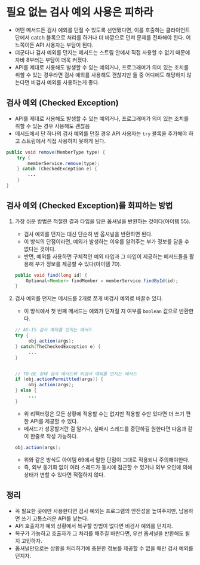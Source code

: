 # 필요 없는 검사 예외 사용은 피하라

* 어떤 메서드든 검사 예외를 던질 수 있도록 선언됐다면, 이를 호출하는 클라이언트 단에서 catch 블록으로 처리를 하거나 더 바깥으로 던져 문제를 전파해야 한다.
 어느쪽이든 API 사용자는 부담이 된다.
* 더군다나 검사 예외를 던지는 메서드는 스트림 안에서 직접 사용할 수 없기 때문에 자바 8부터는 부담이 더욱 커졌다.
* API를 제대로 사용해도 발생할 수 있는 예외거나, 프로그래머가 의미 있는 조치를 취할 수 있는 경우라면 검사 예외를 사용해도 괜찮지만 둘 중 어디에도
 해당하지 않는다면 비검사 예외를 사용하는게 좋다.

## 검사 예외 (Checked Exception)

* API를 제대로 사용해도 발생할 수 있는 예외거나, 프로그래머가 의미 있는 조치를 취할 수 있는 경우 사용해도 괜찮음
* 메서드에서 단 하나의 검사 예외를 던질 경우 API 사용자는 `try` 블록을 추가해야 하고 스트림에서 직접 사용하지 못하게 된다.

```java
public void remove(MemberType type) {
    try {
        memberService.remove(type);
    } catch (CheckedException e) {
        ...
    }
}
```

## 검사 예외 (Checked Exception)를 회피하는 방법

1. 가장 쉬운 방법은 적절한 결과 타입을 담은 옵셔널을 반환하는 것이다(아이템 55).
   * 검사 예외를 던지는 대신 단순히 빈 옵셔널을 반환하면 된다.
   * 이 방식의 단점이라면, 예외가 발생하는 이유를 알려주는 부가 정보를 담을 수 없다는 것이다.
   * 반면, 예외를 사용하면 구체적인 예외 타입과 그 타입이 제공하는 메서드들을 활용해 부가 정보를 제공할 수 있다(아이템 70).
  
   ```java
   public void find(long id) {
       Optional<Member> findMember = memberService.findById(id);
   }
   ```

2. 검사 예외를 던지는 메서드를 2개로 쪼개 비검사 예외로 바꿀수 있다.
   * 이 방식에서 첫 번째 메서드는 예외가 던져질 지 여부를 `boolean` 값으로 반환한다.
   
   ```java
   // AS-IS 검사 예외를 던지는 메서드
   try {
        obj.action(args);
   } catch(TheCheckedException e) {
        ...
   }
   
   
   // TO-BE 상태 검사 메서드와 비검사 예외를 던지는 메서드
   if (obj.actionPermittted(args)) {
        obj.action(args);
   } else {
        ...
   }
   
   ```
   * 위 리펙터링은 모든 상황에 적용할 수는 없지만 적용할 수만 있다면 더 쓰기 편한 API를 제공할 수 있다.
   * 메서드가 성공할거란 걸 알거나, 실패시 스레드를 중단하길 원한다면 다음과 같이 한줄로 작성 가능하다.
   ```java
   obj.action(args);
   ```
   
   * 위와 같은 방식도 아이템 69에서 말한 단점이 그대로 적용되니 주의해야한다.
   * 즉, 외부 동기화 없이 여러 스레드가 동시에 접근할 수 있거나 외부 요인에 의해 상태가 변할 수 있다면 적절하지 않다.

## 정리

* 꼭 필요한 곳에만 사용한다면 검사 예외는 프로그램의 안전성을 높여주지만, 남용하면 쓰기 고통스러운 API를 낳는다.
* API 호출자가 예외 상황에서 복구할 방법이 없다면 비검사 예외를 던지자.
* 복구가 가능하고 호출자가 그 처리를 해주길 바란다면, 우선 옵셔널을 반환해도 될지 고민하자.
* 옵셔널만으로는 상황을 처리하기에 충분한 정보를 제공할 수 없을 때만 검사 예외를 던지자.

